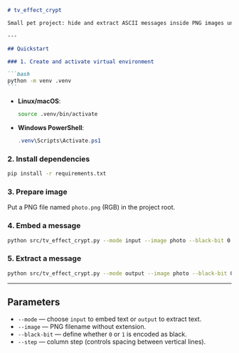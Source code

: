 ````markdown
# tv_effect_crypt

Small pet project: hide and extract ASCII messages inside PNG images under the disguise of an "old TV" vertical scanline effect.

---

## Quickstart

### 1. Create and activate virtual environment

```bash
python -m venv .venv
```
````

* **Linux/macOS**:

  ```bash
  source .venv/bin/activate
  ```
* **Windows PowerShell**:

  ```powershell
  .venv\Scripts\Activate.ps1
  ```

### 2. Install dependencies

```bash
pip install -r requirements.txt
```

### 3. Prepare image

Put a PNG file named `photo.png` (RGB) in the project root.

### 4. Embed a message

```bash
python src/tv_effect_crypt.py --mode input --image photo --black-bit 0 --step 2
```

### 5. Extract a message

```bash
python src/tv_effect_crypt.py --mode output --image photo --black-bit 0 --step 2
```

---

## Parameters

* `--mode` — choose `input` to embed text or `output` to extract text.
* `--image` — PNG filename without extension.
* `--black-bit` — define whether `0` or `1` is encoded as black.
* `--step` — column step (controls spacing between vertical lines).

